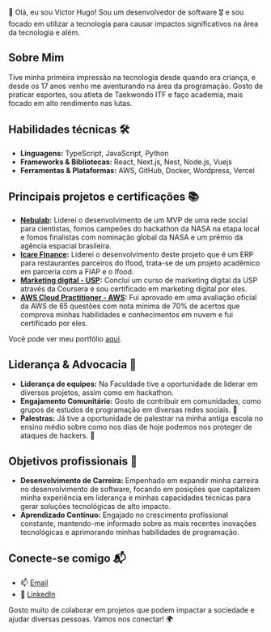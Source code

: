 👋 Olá, eu sou Victor Hugo! Sou um desenvolvedor de software 🎖️ e sou focado em utilizar a tecnologia para causar impactos significativos na área da tecnologia e além.

## Sobre Mim
Tive minha primeira impressão na tecnologia desde quando era criança, e desde os 17 anos venho me aventurando na área da programação. Gosto de praticar esportes, sou atleta de Taekwondo ITF e faço academia, mais focado em alto rendimento nas lutas.

## Habilidades técnicas 🛠️
- **Linguagens:** TypeScript, JavaScript, Python
- **Frameworks & Bibliotecas:** React, Next.js, Nest, Node.js, Vuejs
- **Ferramentas & Plataformas:** AWS, GitHub, Docker, Wordpress, Vercel

## Principais projetos e certificações 📚
- **[Nebulab](https://www.spaceappschallenge.org/2023/find-a-team/triplice-soldiers/):** Liderei o desenvolvimento de um MVP de uma rede social para cientistas, fomos campeões do hackathon da NASA na etapa local e fomos finalistas com nominação global da NASA e um prêmio da agência espacial brasileira.
- **[Icare Finance](https://www.linkedin.com/feed/update/urn:li:activity:7208981105004228610/):** Liderei o desenvolvimento deste projeto que é um ERP para restaurantes parceiros do Ifood, trata-se de um projeto acadêmico em parceria com a FIAP e o Ifood.
- **[Marketing digital - USP](https://coursera.org/share/72b05313d32daf18f96e7a77477e0c02):** Concluí um curso de marketing digital da USP através da Coursera e sou certificado em marketing digital por eles.
- **[AWS Cloud Practitioner - AWS](https://www.credly.com/badges/8aec6630-ea1d-40a6-8620-068f7545b60a):** Fui aprovado em uma avaliação oficial da AWS de 65 questões com nota mínima de 70% de acertos que comprova minhas habilidades e conhecimentos em nuvem e fui certificado por eles.

Você pode ver meu portfólio [aqui](https://portfoliovhs4.vercel.app/).

## Liderança & Advocacia 🌟
- **Liderança de equipes:** Na Faculdade tive a oportunidade de liderar em diversos projetos, assim como em hackathon.
- **Engajamento Comunitário:** Gosto de contribuir em comunidades, como grupos de estudos de programação em diversas redes sociais. 🤝
- **Palestras:** Já tive a oportunidade de palestrar na minha antiga escola no ensino médio sobre como nos dias de hoje podemos nos proteger de ataques de hackers. 🎤

## Objetivos profissionais 🚀
- **Desenvolvimento de Carreira:** Empenhado em expandir minha carreira no desenvolvimento de software, focando em posições que capitalizem minha experiência em liderança e minhas capacidades técnicas para gerar soluções tecnológicas de alto impacto.
- **Aprendizado Contínuo:** Engajado no crescimento profissional constante, mantendo-me informado sobre as mais recentes inovações tecnológicas e aprimorando minhas habilidades de programação.

## Conecte-se comigo 📬
- 📫 [Email](mailto:contatovhs4@gmail.com)
- 🔗 [LinkedIn](https://linkedin.com/in/vhs4)

Gosto muito de colaborar em projetos que podem impactar a sociedade e ajudar diversas pessoas. Vamos nos conectar! 🌍
